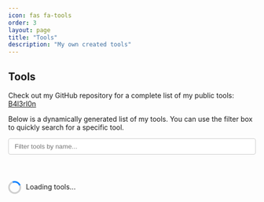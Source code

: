 ```yaml
---
icon: fas fa-tools
order: 3
layout: page
title: "Tools"
description: "My own created tools"
---
```


<style>
  #tools-list {
    display: flex;
    flex-wrap: wrap;
    gap: 20px;
    margin-top: 20px;
    justify-content: space-between;
    width: 100%;
  }

  .tool-card {
    background-color: #f7f7f7;
    border-radius: 8px;
    padding: 15px;
    box-shadow: 0 2px 5px rgba(0,0,0,0.1);
    transition: transform 0.2s, box-shadow 0.2s, background-color 0.3s;
    flex: 1 1 calc(50% - 10px);
    max-width: calc(50% - 10px);
    min-width: 300px;
    display: flex;
    flex-direction: column;
    box-sizing: border-box;
    border: 1px solid #e0e0e0;
  }

  .tool-card:hover {
    transform: translateY(-5px);
    box-shadow: 0 4px 10px rgba(0,0,0,0.15);
    background-color: #ffffff;
  }

  .tool-card:focus-within {
    outline: 2px solid #007bff;
    outline-offset: 2px;
  }

  .tool-card h3 {
    margin: 0 0 10px 0;
    color: #333;
    font-size: 1.2em;
    font-weight: 600;
  }

  .tool-card h3 a {
    color: #007bff;
    text-decoration: none;
    transition: color 0.2s ease;
  }

  .tool-card h3 a:hover {
    color: #0056b3;
    text-decoration: underline;
  }

  .description-container {
    flex-grow: 1;
    display: flex;
    flex-direction: column;
  }

  .tool-description {
    font-size: 0.9em;
    color: #666;
    margin: 0;
    overflow: hidden;
    text-overflow: ellipsis;
    display: -webkit-box;
    -webkit-line-clamp: 3;
    -webkit-box-orient: vertical;
    line-height: 1.6em;
  }

  .language-badge {
    display: inline-block;
    font-size: 0.75em;
    color: #666;
    background-color: #e0e0e0;
    padding: 2px 6px;
    border-radius: 3px;
    margin-left: 5px;
    vertical-align: middle;
  }

  #filter-input {
    padding: 8px 12px;
    width: 100%;
    margin-bottom: 20px;
    border: 1px solid #ccc;
    border-radius: 4px;
  }

  #filter-input:focus {
    outline: 2px solid #007bff;
    outline-offset: 2px;
    border-color: #007bff;
  }

  .tool-icon {
    margin-right: 8px;
  }

  .icon-docker { color: #0db7ed; }
  .icon-js { color: #f0db4f; }
  .icon-python { color: #306998; }
  .icon-ruby { color: #cc342d; }
  .icon-java { color: #b07219; }
  .icon-html { color: #e34c26; }
  .icon-css { color: #264de4; }
  .icon-php { color: #777bb4; }
  .icon-powershell { color: #012456; }
  .icon-default { color: #007bff; }

  .spinner {
    display: inline-block;
    width: 20px;
    height: 20px;
    border: 3px solid #ccc;
    border-top: 3px solid #007bff;
    border-radius: 50%;
    animation: spin 1s linear infinite;
    margin-right: 10px;
    vertical-align: middle;
  }

  @keyframes spin {
    0% { transform: rotate(0deg); }
    100% { transform: rotate(360deg); }
  }

  #back-to-top {
    position: fixed;
    bottom: 20px;
    right: 20px;
    background-color: #007bff;
    color: #fff;
    border: none;
    border-radius: 50%;
    width: 40px;
    height: 40px;
    display: flex;
    align-items: center;
    justify-content: center;
    cursor: pointer;
    opacity: 0;
    visibility: hidden;
    transition: opacity 0.3s, visibility 0.3s;
  }

  #back-to-top.visible {
    opacity: 1;
    visibility: visible;
  }

  .error-message {
    color: #d9534f;
    font-size: 0.9em;
    margin-top: 10px;
  }

  .retry-button {
    background-color: #007bff;
    color: #fff;
    border: none;
    border-radius: 4px;
    padding: 8px 16px;
    cursor: pointer;
    margin-top: 10px;
    font-size: 0.9em;
  }

  .retry-button:hover {
    background-color: #0056b3;
  }
</style>

<h2><i class="fas fa-tools"></i> Tools</h2>
<p>
  Check out my GitHub repository for a complete list of my public tools:
  <a href="https://github.com/B4l3rI0n?tab=repositories" target="_blank">B4l3rI0n</a>
</p>
<p>
  Below is a dynamically generated list of my tools. You can use the filter box to quickly search for a specific tool.
</p>

<input type="text" id="filter-input" placeholder="Filter tools by name..." aria-label="Filter tools by name" />

<div id="tools-list">
  <p id="loading-message"><span class="spinner"></span>Loading tools...</p>
  <p id="no-results" style="display: none;">No tools found matching your search.</p>
</div>

<button id="back-to-top" title="Back to Top">
  <i class="fas fa-arrow-up"></i>
</button>

<script>
  const languageIcons = {
    "JavaScript":   { icon: "fab fa-js-square", style: "icon-js" },
    "JS":           { icon: "fab fa-js-square", style: "icon-js" },
    "TypeScript":   { icon: "fab fa-js-square", style: "icon-js" },
    "Python":       { icon: "fab fa-python", style: "icon-python" },
    "Flask":        { icon: "fas fa-flask", style: "icon-python" },
    "Ruby":         { icon: "fas fa-gem", style: "icon-ruby" },
    "Docker":       { icon: "fab fa-docker", style: "icon-docker" },
    "Java":         { icon: "fab fa-java", style: "icon-java" },
    "HTML":         { icon: "fab fa-html5", style: "icon-html" },
    "CSS":          { icon: "fab fa-css3-alt", style: "icon-css" },
    "PHP":          { icon: "fab fa-php", style: "icon-php" },
    "Shell":        { icon: "fas fa-terminal", style: "icon-default" },
    "Bash":         { icon: "fas fa-terminal", style: "icon-default" },
    "PowerShell":   { icon: "fas fa-terminal", style: "icon-powershell" },
    ".NET":         { icon: "fas fa-code", style: "icon-default" },
    "C#":           { icon: "fas fa-code", style: "icon-default" },
    "Go":           { icon: "fas fa-code-branch", style: "icon-default" }
  };

  // Function to center the last card if odd
  function centerLastCard(cards) {
    const visibleCards = Array.from(cards).filter(card => card.style.display !== 'none');
    visibleCards.forEach((card, index) => {
      if (index === visibleCards.length - 1 && visibleCards.length % 2 !== 0) {
        card.style.marginLeft = 'auto';
        card.style.marginRight = 'auto';
      } else {
        card.style.marginLeft = '0';
        card.style.marginRight = '0';
      }
    });
  }

  async function loadTools() {
    const toolsList = document.getElementById('tools-list');
    const loadingMessage = document.getElementById('loading-message');
    const cacheKey = 'github_repos_cache';
    const cacheExpiration = 60 * 60 * 1000; // 1 hour in milliseconds

    // Check if cached data exists and is still valid
    const cachedData = localStorage.getItem(cacheKey);
    const cachedTime = localStorage.getItem(`${cacheKey}_time`);
    const now = new Date().getTime();

    if (cachedData && cachedTime && (now - cachedTime) < cacheExpiration) {
      const repos = JSON.parse(cachedData);
      renderTools(repos);
      return;
    }

    try {
      // Simplified fetch request without AbortController
      const response = await fetch('https://api.github.com/users/B4l3rI0n/repos', {
        headers: {
          'Accept': 'application/vnd.github.v3+json'
        }
      });

      // Check for rate limit or other errors
      if (!response.ok) {
        if (response.status === 403) {
          throw new Error('GitHub API rate limit exceeded. Please try again later.');
        } else if (response.status === 404) {
          throw new Error('GitHub user or repositories not found. Please check the username.');
        } else {
          throw new Error(`Failed to fetch repositories: ${response.status} ${response.statusText}`);
        }
      }

      const repos = await response.json();

      // Cache the response
      localStorage.setItem(cacheKey, JSON.stringify(repos));
      localStorage.setItem(`${cacheKey}_time`, now.toString());

      renderTools(repos);
    } catch (error) {
      loadingMessage.remove(); // Remove the loading spinner
      let errorMessage = 'Failed to load tools. Please try again later.';
      if (error.message) {
        errorMessage = error.message;
      }

      const errorDiv = document.createElement('div');
      errorDiv.innerHTML = `
        <p class="error-message">${errorMessage}</p>
        <button class="retry-button" id="retry-button">Retry</button>
      `;
      toolsList.insertBefore(errorDiv, toolsList.firstChild);

      // Add event listener for retry button
      document.getElementById('retry-button').addEventListener('click', () => {
        errorDiv.remove();
        toolsList.insertBefore(loadingMessage, toolsList.firstChild);
        loadTools();
      });

      console.error("Error fetching repositories:", error);
    }

    function renderTools(repos) {
      loadingMessage.remove(); // Remove the loading spinner
      toolsList.innerHTML = "";
      const noResults = document.createElement('p');
      noResults.id = 'no-results';
      noResults.style.display = 'none';
      noResults.innerText = 'No tools found matching your search.';
      toolsList.appendChild(noResults);

      if (Array.isArray(repos) && repos.length > 0) {
        repos.forEach(repo => {
          const lang = repo.language;
          let iconData = languageIcons[lang] || { icon: "fas fa-code", style: "icon-default" };

          const repoHTML = `
            <div role="article" aria-labelledby="tool-${repo.name}">
              <h3 id="tool-${repo.name}">
                <i class="${iconData.icon} tool-icon ${iconData.style}"></i>
                <a href="${repo.html_url}" target="_blank">${repo.name}</a>
                ${lang ? `<span class="language-badge">${lang}</span>` : ''}
              </h3>
              <div class="description-container">
                <p class="tool-description">${repo.description ? repo.description : "No description provided."}</p>
              </div>
            </div>
          `;

          const repoCard = document.createElement('div');
          repoCard.className = 'tool-card';
          repoCard.innerHTML = repoHTML;
          toolsList.appendChild(repoCard);
        });

        // Center the last card if odd after initial render
        const cards = document.querySelectorAll('.tool-card');
        centerLastCard(cards);
      } else {
        toolsList.innerHTML = "<p>No tools found.</p>";
      }
    }
  }

  function filterTools() {
    const filterValue = document.getElementById('filter-input').value.toLowerCase();
    const cards = document.querySelectorAll('.tool-card');
    const noResults = document.getElementById('no-results');
    let visibleCount = 0;

    cards.forEach(card => {
      const title = card.querySelector('h3').innerText.toLowerCase();
      if (title.includes(filterValue)) {
        card.style.display = 'flex';
        visibleCount++;
      } else {
        card.style.display = 'none';
      }
    });

    noResults.style.display = visibleCount === 0 ? 'block' : 'none';

    // Center the last card if odd after filtering
    centerLastCard(cards);
  }

  document.getElementById('filter-input').addEventListener('input', filterTools);

  // Back to Top button functionality
  const backToTopButton = document.getElementById('back-to-top');
  window.addEventListener('scroll', () => {
    if (window.scrollY > 300) {
      backToTopButton.classList.add('visible');
    } else {
      backToTopButton.classList.remove('visible');
    }
  });

  backToTopButton.addEventListener('click', () => {
    window.scrollTo({ top: 0, behavior: 'smooth' });
  });

  loadTools();
</script>


<!-- 
---
icon: fas fa-tools
order: 3
layout: page
title: "Tools"
description: "My own created tools"
---

<style>
  #tools-list {
    display: flex;
    flex-wrap: wrap;
    gap: 20px;
    margin-top: 20px;
    justify-content: space-between; /* Spread cards across the row */
    width: 100%; /* Ensure it takes the full width of the container */
  }

  .tool-card {
    background-color: #f7f7f7;
    border-radius: 8px;
    padding: 15px;
    box-shadow: 0 2px 5px rgba(0,0,0,0.1);
    transition: transform 0.2s, box-shadow 0.2s;
    flex: 1 1 calc(50% - 10px); /* Two cards per row with gap adjustment */
    max-width: calc(50% - 10px); /* Ensure two cards per row */
    min-width: 300px; /* Minimum width to prevent cards from being too narrow */
    display: flex;
    flex-direction: column;
    box-sizing: border-box;
  }

  /* Center the last card if it's the only one in the row (odd number) */
  .tool-card:last-child:nth-child(odd) {
    margin-left: auto;
    margin-right: auto;
  }

  .tool-card:hover {
    transform: translateY(-5px);
    box-shadow: 0 4px 10px rgba(0,0,0,0.15);
  }

  .tool-card h3 {
    margin: 0 0 10px 0;
    color: #333;
  }

  .description-container {
    flex-grow: 1;
    display: flex;
    flex-direction: column;
  }

  .tool-description {
    font-size: 0.9em;
    color: #666;
    margin: 0;
    overflow: hidden;
    text-overflow: ellipsis;
    display: -webkit-box;
    -webkit-line-clamp: 3; /* Limit to 3 lines */
    -webkit-box-orient: vertical;
    line-height: 1.5em; /* Adjust based on font size for consistent line height */
  }

  #filter-input {
    padding: 8px 12px;
    width: 100%;
    margin-bottom: 20px;
    border: 1px solid #ccc;
    border-radius: 4px;
  }

  .tool-icon {
    margin-right: 8px;
  }

  .icon-docker { color: #0db7ed; }
  .icon-js { color: #f0db4f; }
  .icon-python { color: #306998; }
  .icon-ruby { color: #cc342d; }
  .icon-java { color: #b07219; }
  .icon-html { color: #e34c26; }
  .icon-css { color: #264de4; }
  .icon-php { color: #777bb4; }
  .icon-powershell { color: #012456; }
  .icon-default { color: #007bff; }
</style>

<h2><i class="fas fa-tools"></i> Tools</h2>
<p>
  Check out my GitHub repository for a complete list of my public tools:
  <a href="https://github.com/B4l3rI0n?tab=repositories" target="_blank">B4l3rI0n</a>
</p>
<p>
  Below is a dynamically generated list of my tools. You can use the filter box to quickly search for a specific tool.
</p>

<input type="text" id="filter-input" placeholder="Filter tools by name..." />

<div id="tools-list">
  <p>Loading tools...</p>
</div>

<script>
  const languageIcons = {
    "JavaScript":   { icon: "fab fa-js-square", style: "icon-js" },
    "JS":           { icon: "fab fa-js-square", style: "icon-js" },
    "TypeScript":   { icon: "fab fa-js-square", style: "icon-js" },
    "Python":       { icon: "fab fa-python", style: "icon-python" },
    "Flask":        { icon: "fas fa-flask", style: "icon-python" },
    "Ruby":         { icon: "fas fa-gem", style: "icon-ruby" },
    "Docker":       { icon: "fab fa-docker", style: "icon-docker" },
    "Java":         { icon: "fab fa-java", style: "icon-java" },
    "HTML":         { icon: "fab fa-html5", style: "icon-html" },
    "CSS":          { icon: "fab fa-css3-alt", style: "icon-css" },
    "PHP":          { icon: "fab fa-php", style: "icon-php" },
    "Shell":        { icon: "fas fa-terminal", style: "icon-default" },
    "Bash":         { icon: "fas fa-terminal", style: "icon-default" },
    "PowerShell":   { icon: "fas fa-terminal", style: "icon-powershell" },
    ".NET":         { icon: "fas fa-code", style: "icon-default" },
    "C#":           { icon: "fas fa-code", style: "icon-default" },
    "Go":           { icon: "fas fa-code-branch", style: "icon-default" }
  };

  async function loadTools() {
    try {
      const response = await fetch('https://api.github.com/users/B4l3rI0n/repos');
      const repos = await response.json();
      const toolsList = document.getElementById('tools-list');
      toolsList.innerHTML = "";

      if (Array.isArray(repos) && repos.length > 0) {
        repos.forEach(repo => {
          const lang = repo.language;
          let iconData = languageIcons[lang] || { icon: "fas fa-code", style: "icon-default" };

          const repoHTML = `
            <h3>
              <i class="${iconData.icon} tool-icon ${iconData.style}"></i>
              <a href="${repo.html_url}" target="_blank">${repo.name}</a>
            </h3>
            <div class="description-container">
              <p class="tool-description">${repo.description ? repo.description : "No description provided."}</p>
            </div>
          `;

          const repoCard = document.createElement('div');
          repoCard.className = 'tool-card';
          repoCard.innerHTML = repoHTML;
          toolsList.appendChild(repoCard);
        });
      } else {
        toolsList.innerHTML = "<p>No tools found.</p>";
      }
    } catch (error) {
      document.getElementById('tools-list').innerHTML = "<p>Failed to load tools.</p>";
      console.error("Error fetching repositories:", error);
    }
  }

  function filterTools() {
    const filterValue = document.getElementById('filter-input').value.toLowerCase();
    const cards = document.querySelectorAll('.tool-card');
    cards.forEach(card => {
      const title = card.querySelector('h3').innerText.toLowerCase();
      card.style.display = title.includes(filterValue) ? 'flex' : 'none';
    });

    // Re-center the last card if it's the only one in the row after filtering
    const visibleCards = Array.from(cards).filter(card => card.style.display !== 'none');
    visibleCards.forEach((card, index) => {
      if (index === visibleCards.length - 1 && visibleCards.length % 2 !== 0) {
        card.style.marginLeft = 'auto';
        card.style.marginRight = 'auto';
      } else {
        card.style.marginLeft = '0';
        card.style.marginRight = '0';
      }
    });
  }
  
  document.getElementById('filter-input').addEventListener('input', filterTools);
  loadTools();
</script> 

-->






<!-- 

---
icon: fas fa-tools
order: 3
layout: page
title: "Tools"
description: "My own created tools"
---

<style>
  /* Container styling */
  #tools-list {
    display: grid;
    grid-template-columns: repeat(auto-fill, minmax(280px, 1fr));
    gap: 20px;
    margin-top: 20px;
  }

  /* Card styling */
  .tool-card {
    background-color: #f7f7f7;
    border-radius: 8px;
    padding: 15px;
    box-shadow: 0 2px 5px rgba(0,0,0,0.1);
    transition: transform 0.2s, box-shadow 0.2s;
    display: flex;
    flex-direction: column;
    justify-content: space-between;
  }
  .tool-card:hover {
    transform: translateY(-5px);
    box-shadow: 0 4px 10px rgba(0,0,0,0.15);
  }

  .tool-card h3 {
    margin-top: 0;
    color: #333;
  }

  /* Description container with slide-down/up effect */
  .description-container {
    position: relative;
    overflow: hidden;
    max-height: 80px; /* Collapsed height */
    transition: max-height 0.5s ease;
  }
  .description-container.expanded {
    max-height: 1000px; /* Expanded height */
  }

  .tool-description {
    font-size: 0.9em;
    color: #666;
    margin: 0;
  }

  /* Toggle button styling: just an icon, centered, black */
  .toggle-description {
    display: none;
    margin: 10px auto 0;
    background: none;
    border: none;
    cursor: pointer;
    color: #000;
    font-size: 1.2em;
  }

  /* Filter input styling */
  #filter-input {
    padding: 8px 12px;
    width: 100%;
    margin-bottom: 20px;
    border: 1px solid #ccc;
    border-radius: 4px;
  }

  /* Icon styling for tool icons */
  .tool-icon {
    margin-right: 8px;
  }
  .icon-docker { color: #0db7ed; }
  .icon-js { color: #f0db4f; }
  .icon-python { color: #306998; }
  .icon-ruby { color: #cc342d; }
  .icon-java { color: #b07219; }
  .icon-html { color: #e34c26; }
  .icon-css { color: #264de4; }
  .icon-php { color: #777bb4; }
  .icon-powershell { color: #012456; }
  .icon-default { color: #007bff; }
</style>

<h2><i class="fas fa-tools"></i>&nbsp; Tools</h2>
<p>
  Check out my GitHub repository for a complete list of my public tools:
  <a href="https://github.com/B4l3rI0n?tab=repositories" target="_blank">B4l3rI0n</a>
</p>
<p>
  Below is a dynamically generated list of my tools. You can use the filter box to quickly search for a specific tool.
</p>

<input type="text" id="filter-input" placeholder="Filter tools by name..." />

<div id="tools-list">
  <p>Loading tools...</p>
</div>

<script>
  const languageIcons = {
    "JavaScript":   { icon: "fab fa-js-square", style: "icon-js" },
    "JS":           { icon: "fab fa-js-square", style: "icon-js" },
    "TypeScript":   { icon: "fab fa-js-square", style: "icon-js" },
    "Python":       { icon: "fab fa-python", style: "icon-python" },
    "Flask":        { icon: "fas fa-flask", style: "icon-python" },
    "Ruby":         { icon: "fas fa-gem", style: "icon-ruby" },
    "Docker":       { icon: "fab fa-docker", style: "icon-docker" },
    "Java":         { icon: "fab fa-java", style: "icon-java" },
    "HTML":         { icon: "fab fa-html5", style: "icon-html" },
    "CSS":          { icon: "fab fa-css3-alt", style: "icon-css" },
    "PHP":          { icon: "fab fa-php", style: "icon-php" },
    "Shell":        { icon: "fas fa-terminal", style: "icon-default" },
    "Bash":         { icon: "fas fa-terminal", style: "icon-default" },
    "PowerShell":   { icon: "fas fa-terminal", style: "icon-powershell" },
    ".NET":         { icon: "fas fa-code", style: "icon-default" },
    "C#":           { icon: "fas fa-code", style: "icon-default" },
    "Go":           { icon: "fas fa-code-branch", style: "icon-default" }
  };

  async function loadTools() {
    try {
      const response = await fetch('https://api.github.com/users/B4l3rI0n/repos');
      const repos = await response.json();
      const toolsList = document.getElementById('tools-list');
      toolsList.innerHTML = "";

      if (Array.isArray(repos) && repos.length > 0) {
        repos.forEach(repo => {
          const lang = repo.language;
          let iconData = languageIcons[lang] || { icon: "fas fa-code", style: "icon-default" };

          const repoHTML = `
            <h3>
              <i class="${iconData.icon} tool-icon ${iconData.style}"></i>
              <a href="${repo.html_url}" target="_blank">${repo.name}</a>
            </h3>
            <div class="description-container">
              <p class="tool-description">${repo.description ? repo.description : "No description provided."}</p>
              <button class="toggle-description"><i class="fas fa-chevron-down"></i></button>
            </div>
          `;

          const repoCard = document.createElement('div');
          repoCard.className = 'tool-card';
          repoCard.innerHTML = repoHTML;
          toolsList.appendChild(repoCard);

          const descriptionContainer = repoCard.querySelector('.description-container');
          const description = repoCard.querySelector('.tool-description');
          const toggle = repoCard.querySelector('.toggle-description');

          if (description.innerText.length > 80) {
            toggle.style.display = 'block';
            toggle.addEventListener('click', () => {
              descriptionContainer.classList.toggle('expanded');
              // Change icon based on state
              if (descriptionContainer.classList.contains('expanded')) {
                toggle.innerHTML = '<i class="fas fa-chevron-up"></i>';
              } else {
                toggle.innerHTML = '<i class="fas fa-chevron-down"></i>';
              }
            });
          } else {
            descriptionContainer.classList.add('expanded');
            toggle.style.display = 'none';
          }
        });
      } else {
        toolsList.innerHTML = "<p>No tools found.</p>";
      }
    } catch (error) {
      document.getElementById('tools-list').innerHTML = "<p>Failed to load tools.</p>";
      console.error("Error fetching repositories:", error);
    }
  }

  function filterTools() {
    const filterValue = document.getElementById('filter-input').value.toLowerCase();
    const cards = document.querySelectorAll('.tool-card');
    cards.forEach(card => {
      const title = card.querySelector('h3').innerText.toLowerCase();
      card.style.display = title.includes(filterValue) ? 'block' : 'none';
    });
  }
  
  document.getElementById('filter-input').addEventListener('input', filterTools);
  loadTools();
</script>

-->

